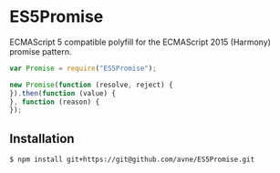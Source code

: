ES5Promise
==========
ECMAScript 5 compatible polyfill for the ECMAScript 2015 (Harmony) promise pattern.
  
```js
var Promise = require("ES5Promise");

new Promise(function (resolve, reject) {
}).then(function (value) {
}, function (reason) {
});
```

## Installation

```bash
$ npm install git+https://git@github.com/avne/ES5Promise.git
```